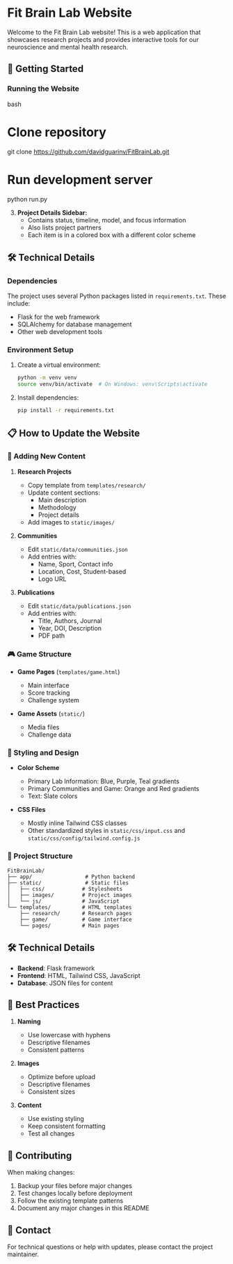 # Fit Brain Lab Website

Welcome to the Fit Brain Lab website! This is a web application that showcases research projects and provides interactive tools for our neuroscience and mental health research.

## 🚀 Getting Started

### Running the Website

bash
# Clone repository
git clone https://github.com/davidguarinv/FitBrainLab.git

# Run development server
python run.py

3. **Project Details Sidebar:**
   - Contains status, timeline, model, and focus information
   - Also lists project partners
   - Each item is in a colored box with a different color scheme

## 🛠️ Technical Details

### Dependencies

The project uses several Python packages listed in `requirements.txt`. These include:
- Flask for the web framework
- SQLAlchemy for database management
- Other web development tools

### Environment Setup

1. Create a virtual environment:
   ```bash
   python -m venv venv
   source venv/bin/activate  # On Windows: venv\Scripts\activate
   ```

2. Install dependencies:
   ```bash
   pip install -r requirements.txt
## 📋 How to Update the Website

### 🏡 Adding New Content

1. **Research Projects**
   - Copy template from `templates/research/`
   - Update content sections:
     - Main description
     - Methodology
     - Project details
   - Add images to `static/images/`

2. **Communities**
   - Edit `static/data/communities.json`
   - Add entries with:
     - Name, Sport, Contact info
     - Location, Cost, Student-based
     - Logo URL

3. **Publications**
   - Edit `static/data/publications.json`
   - Add entries with:
     - Title, Authors, Journal
     - Year, DOI, Description
     - PDF path

### 🎮 Game Structure

- **Game Pages** (`templates/game.html`)
  - Main interface
  - Score tracking
  - Challenge system

- **Game Assets** (`static/`)
  - Media files
  - Challenge data

### 🎨 Styling and Design

- **Color Scheme**
  - Primary Lab Information: Blue, Purple, Teal gradients
  - Primary Communities and Game: Orange and Red gradients
  - Text: Slate colors

- **CSS Files**
  - Mostly inline Tailwind CSS classes
  - Other standardized styles in `static/css/input.css` and `static/css/config/tailwind.config.js`


### 📁 Project Structure

```
FitBrainLab/
├── app/                 # Python backend
├── static/              # Static files
│   ├── css/            # Stylesheets
│   ├── images/         # Project images
│   └── js/             # JavaScript
└── templates/          # HTML templates
    ├── research/       # Research pages
    ├── game/           # Game interface
    └── pages/          # Main pages
```

## 🛠️ Technical Details

- **Backend**: Flask framework
- **Frontend**: HTML, Tailwind CSS, JavaScript
- **Database**: JSON files for content

## 📝 Best Practices

1. **Naming**
   - Use lowercase with hyphens
   - Descriptive filenames
   - Consistent patterns

2. **Images**
   - Optimize before upload
   - Descriptive filenames
   - Consistent sizes

3. **Content**
   - Use existing styling
   - Keep consistent formatting
   - Test all changes


## 🤝 Contributing

When making changes:
1. Backup your files before major changes
2. Test changes locally before deployment
3. Follow the existing template patterns
4. Document any major changes in this README

## 📱 Contact

For technical questions or help with updates, please contact the project maintainer.
